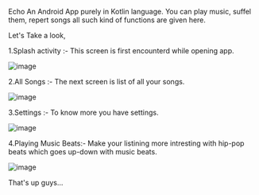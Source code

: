 Echo 
An Android App purely in Kotlin language. You can play music, suffel them, repert songs all such kind of functions are given here.

Let's Take a look,

1.Splash activity :-  This screen is first encounterd while opening app.


 ![image](https://user-images.githubusercontent.com/47354642/113754926-5debf780-972d-11eb-9eaa-bbe83eb8e551.png)

2.All Songs :- The next screen is list of all your songs.


![image](https://user-images.githubusercontent.com/47354642/113755406-e9658880-972d-11eb-98bc-8853e02adac6.png)

3.Settings :- To know more you have settings.


![image](https://user-images.githubusercontent.com/47354642/113755558-16b23680-972e-11eb-8a40-6e0f3e116de6.png)

4.Playing Music Beats:- Make your listining more intresting with hip-pop beats which goes up-down with music beats.


![image](https://user-images.githubusercontent.com/47354642/113755888-701a6580-972e-11eb-8026-d9dfaada377a.png)

That's up guys...
